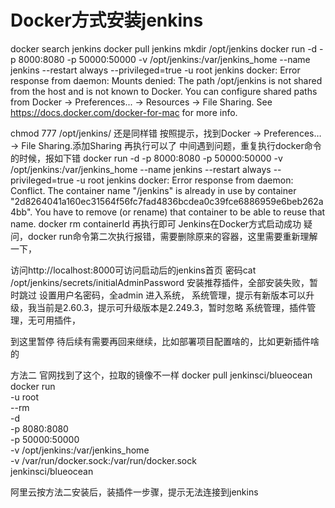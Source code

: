 # Docker方式安装jenkins

docker search jenkins
docker pull jenkins
mkdir /opt/jenkins
docker run -d -p 8000:8080 -p 50000:50000 -v /opt/jenkins:/var/jenkins_home --name jenkins --restart always --privileged=true  -u root jenkins
docker: Error response from daemon: Mounts denied: 
The path /opt/jenkins is not shared from the host and is not known to Docker.
You can configure shared paths from Docker -> Preferences... -> Resources -> File Sharing.
See https://docs.docker.com/docker-for-mac for more info.

chmod 777 /opt/jenkins/
还是同样错
按照提示，找到Docker -> Preferences… -> File Sharing.添加Sharing
再执行可以了
中间遇到问题，重复执行docker命令的时候，报如下错
docker run -d -p 8000:8080 -p 50000:50000 -v /opt/jenkins:/var/jenkins_home --name jenkins --restart always --privileged=true  -u root jenkins
docker: Error response from daemon: Conflict. The container name "/jenkins" is already in use by container "2d8264041a160ec31564f56fc7fad4836bcdea0c39fce6886959e6beb262a4bb". You have to remove (or rename) that container to be able to reuse that name.
docker rm containerId
再执行即可
Jenkins在Docker方式启动成功
疑问，docker run命令第二次执行报错，需要删除原来的容器，这里需要重新理解一下，

访问http://localhost:8000可访问启动后的jenkins首页
密码cat /opt/jenkins/secrets/initialAdminPassword
安装推荐插件，全部安装失败，暂时跳过
设置用户名密码，全admin
进入系统，
系统管理，提示有新版本可以升级，我当前是2.60.3，提示可升级版本是2.249.3，暂时忽略
系统管理，插件管理，无可用插件，

到这里暂停
待后续有需要再回来继续，比如部署项目配置啥的，比如更新插件啥的


方法二
官网找到了这个，拉取的镜像不一样
docker pull jenkinsci/blueocean
docker run \
  -u root \
  --rm \
  -d \
  -p 8080:8080 \
  -p 50000:50000 \
  -v /opt/jenkins:/var/jenkins_home \
  -v /var/run/docker.sock:/var/run/docker.sock \
  jenkinsci/blueocean

阿里云按方法二安装后，装插件一步骤，提示无法连接到jenkins